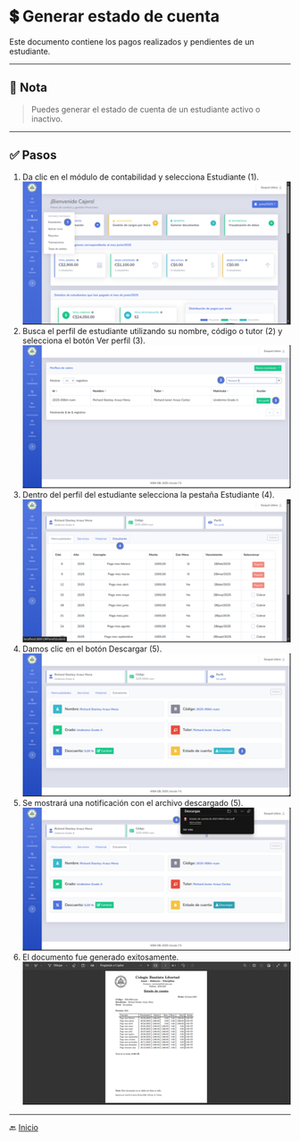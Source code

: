 # 💲 Generar estado de cuenta

Este documento contiene los pagos realizados y pendientes de un estudiante.

---

## 📝 Nota

> Puedes generar el estado de cuenta de un estudiante activo o inactivo.
---

## ✅ Pasos

1. Da clic en el módulo de contabilidad y selecciona Estudiante (1).
   ![Ir al listado de estudiantes](../../assets/Descuento/D1.png)
2. Busca el perfil de estudiante utilizando su nombre, código o tutor (2) y selecciona el botón Ver perfil (3).
   ![Ir al listado de estudiantes](../../assets/Descuento/D2.png)
3. Dentro del perfil del estudiante selecciona la pestaña Estudiante (4).
   ![Ir al listado de estudiantes](../../assets/Descuento/D3.png)
4. Damos clic en el botón Descargar (5).
   ![Ir al listado de estudiantes](../../assets/Estado%20de%20cuenta%20contabilidad/E1.png)
5. Se mostrará una notificación con el archivo descargado (5).
   ![Ir al listado de estudiantes](../../assets/Estado%20de%20cuenta%20contabilidad/E2.png)
6. El documento fue generado exitosamente.
   ![Ir al listado de estudiantes](../../assets/Estado%20de%20cuenta%20contabilidad/E3.png)
---

🔙 [Inicio](../../Index.md)


